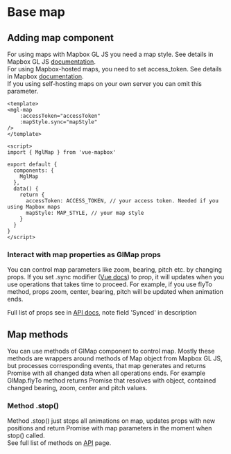 # Base map
## Adding map component

For using maps with Mapbox GL JS you need a map style. See details in Mapbox GL JS [documentation](https://mapbox.com/mapbox-gl-js/style-spec).  
For using Mapbox-hosted maps, you need to set access_token. See details in Mapbox [documentation](https://mapbox.com/help/define-access-token/).  
If you using self-hosting maps on your own server you can omit this parameter.

```vue
<template>
<mgl-map
    :accessToken="accessToken"
    :mapStyle.sync="mapStyle"
/>
</template>

<script>
import { MglMap } from 'vue-mapbox'

export default {
  components: {
    MglMap
  },
  data() {
    return {
      accessToken: ACCESS_TOKEN, // your access token. Needed if you using Mapbox maps
      mapStyle: MAP_STYLE, // your map style
    }
  }
}
</script>
```

### Interact with map properties as GlMap props
You can control map parameters like zoom, bearing, pitch etc. by changing props.
If you set .sync modifier ([Vue docs](https://vuejs.org/v2/guide/components.html#sync-Modifier)) to prop, it will updates when you use operations that takes time to proceed. For example, if you use flyTo method, props zoom, center, bearing, pitch will be updated when animation ends.
<!-- See example with flyTo:
example with flyTo -->
Full list of props see in [API docs](api/glmap.md#props), note field 'Synced' in description

## Map methods
You can use methods of GlMap component to control map.
Mostly these methods are wrappers around methods of Map object from Mapbox GL JS, but processes corresponding events, that map generates and returns Promise with all changed data when all operations ends.
For example GlMap.flyTo method returns Promise that resolves with object, contained changed bearing, zoom, center and pitch values.  
<!-- example with flyTo -->
   
### Method .stop()
   
Method .stop() just stops all animations on map, updates props with new positions and return Promise with map parameters in the moment when stop() called.  
See full list of methods on [API](api/glmap.md#methods) page.
